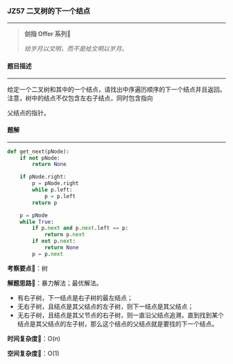 ### JZ57 二叉树的下一个结点

---



> **剑指 Offer 系列**🌟
>
> *给岁月以文明，而不是给文明以岁月。*



#### 题目描述

---

给定一个二叉树和其中的一个结点，请找出中序遍历顺序的下一个结点并且返回。注意，树中的结点不仅包含左右子结点，同时包含指向

父结点的指针。



#### 题解

---

```python
def get_next(pNode):
    if not pNode:
        return None

    if pNode.right:
        p = pNode.right
        while p.left:
            p = p.left
        return p

    p = pNode
    while True:
        if p.next and p.next.left == p:
            return p.next
        if not p.next:
            return None
        p = p.next
```



**考察要点**🍥：树

**解题思路**🍬：暴力解法；最优解法。

- 有右子树，下一结点是右子树的最左结点；
- 无右子树，且结点是其父结点的左子树，则下一结点是其父结点；
- 无右子树，且结点是其父节点的右子树，则一直沿父结点追溯，直到找到某个结点是其父结点的左子树，那么这个结点的父结点就是要找的下一个结点。



**时间复杂度**🍉：O(n)

**空间复杂度**🍭：O(1)

